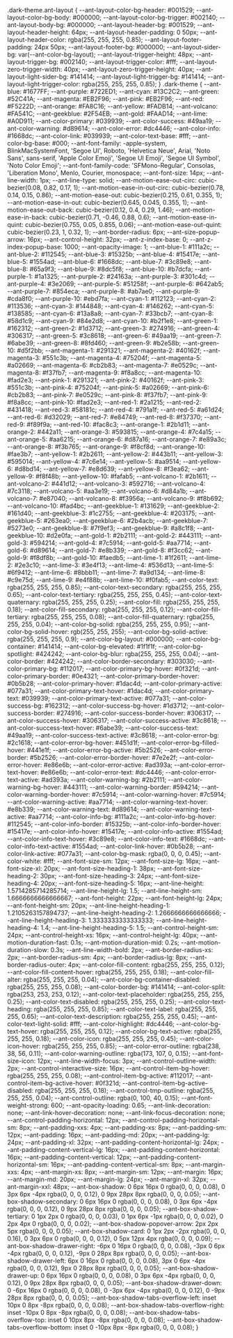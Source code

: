 .dark-theme.ant-layout {
--ant-layout-color-bg-header: #001529;
--ant-layout-color-bg-body: #000000;
--ant-layout-color-bg-trigger: #002140;
--ant-layout-body-bg: #000000;
--ant-layout-header-bg: #001529;
--ant-layout-header-height: 64px;
--ant-layout-header-padding: 0 50px;
--ant-layout-header-color: rgba(255, 255, 255, 0.85);
--ant-layout-footer-padding: 24px 50px;
--ant-layout-footer-bg: #000000;
--ant-layout-sider-bg: var(--ant-color-bg-layout);
--ant-layout-trigger-height: 48px;
--ant-layout-trigger-bg: #002140;
--ant-layout-trigger-color: #fff;
--ant-layout-zero-trigger-width: 40px;
--ant-layout-zero-trigger-height: 40px;
--ant-layout-light-sider-bg: #141414;
--ant-layout-light-trigger-bg: #141414;
--ant-layout-light-trigger-color: rgba(255, 255, 255, 0.85);
}
.dark-theme {
--ant-blue: #1677FF;
--ant-purple: #722ED1;
--ant-cyan: #13C2C2;
--ant-green: #52C41A;
--ant-magenta: #EB2F96;
--ant-pink: #EB2F96;
--ant-red: #F5222D;
--ant-orange: #FA8C16;
--ant-yellow: #FADB14;
--ant-volcano: #FA541C;
--ant-geekblue: #2F54EB;
--ant-gold: #FAAD14;
--ant-lime: #A0D911;
--ant-color-primary: #039939;
--ant-color-success: #49aa19;
--ant-color-warning: #d89614;
--ant-color-error: #dc4446;
--ant-color-info: #1668dc;
--ant-color-link: #039939;
--ant-color-text-base: #fff;
--ant-color-bg-base: #000;
--ant-font-family: -apple-system, BlinkMacSystemFont, 'Segoe UI', Roboto, 'Helvetica Neue', Arial, 'Noto Sans', sans-serif, 'Apple Color Emoji', 'Segoe UI Emoji', 'Segoe UI Symbol', 'Noto Color Emoji';
--ant-font-family-code: 'SFMono-Regular', Consolas, 'Liberation Mono', Menlo, Courier, monospace;
--ant-font-size: 14px;
--ant-line-width: 1px;
--ant-line-type: solid;
--ant-motion-ease-out-circ: cubic-bezier(0.08, 0.82, 0.17, 1);
--ant-motion-ease-in-out-circ: cubic-bezier(0.78, 0.14, 0.15, 0.86);
--ant-motion-ease-out: cubic-bezier(0.215, 0.61, 0.355, 1);
--ant-motion-ease-in-out: cubic-bezier(0.645, 0.045, 0.355, 1);
--ant-motion-ease-out-back: cubic-bezier(0.12, 0.4, 0.29, 1.46);
--ant-motion-ease-in-back: cubic-bezier(0.71, -0.46, 0.88, 0.6);
--ant-motion-ease-in-quint: cubic-bezier(0.755, 0.05, 0.855, 0.06);
--ant-motion-ease-out-quint: cubic-bezier(0.23, 1, 0.32, 1);
--ant-border-radius: 6px;
--ant-size-popup-arrow: 16px;
--ant-control-height: 32px;
--ant-z-index-base: 0;
--ant-z-index-popup-base: 1000;
--ant-opacity-image: 1;
--ant-blue-1: #111a2c;
--ant-blue-2: #112545;
--ant-blue-3: #15325b;
--ant-blue-4: #15417e;
--ant-blue-5: #1554ad;
--ant-blue-6: #1668dc;
--ant-blue-7: #3c89e8;
--ant-blue-8: #65a9f3;
--ant-blue-9: #8dc5f8;
--ant-blue-10: #b7dcfa;
--ant-purple-1: #1a1325;
--ant-purple-2: #24163a;
--ant-purple-3: #301c4d;
--ant-purple-4: #3e2069;
--ant-purple-5: #51258f;
--ant-purple-6: #642ab5;
--ant-purple-7: #854eca;
--ant-purple-8: #ab7ae0;
--ant-purple-9: #cda8f0;
--ant-purple-10: #ebd7fa;
--ant-cyan-1: #112123;
--ant-cyan-2: #113536;
--ant-cyan-3: #144848;
--ant-cyan-4: #146262;
--ant-cyan-5: #138585;
--ant-cyan-6: #13a8a8;
--ant-cyan-7: #33bcb7;
--ant-cyan-8: #58d1c9;
--ant-cyan-9: #84e2d8;
--ant-cyan-10: #b2f1e8;
--ant-green-1: #162312;
--ant-green-2: #1d3712;
--ant-green-3: #274916;
--ant-green-4: #306317;
--ant-green-5: #3c8618;
--ant-green-6: #49aa19;
--ant-green-7: #6abe39;
--ant-green-8: #8fd460;
--ant-green-9: #b2e58b;
--ant-green-10: #d5f2bb;
--ant-magenta-1: #291321;
--ant-magenta-2: #40162f;
--ant-magenta-3: #551c3b;
--ant-magenta-4: #75204f;
--ant-magenta-5: #a02669;
--ant-magenta-6: #cb2b83;
--ant-magenta-7: #e0529c;
--ant-magenta-8: #f37fb7;
--ant-magenta-9: #f8a8cc;
--ant-magenta-10: #fad2e3;
--ant-pink-1: #291321;
--ant-pink-2: #40162f;
--ant-pink-3: #551c3b;
--ant-pink-4: #75204f;
--ant-pink-5: #a02669;
--ant-pink-6: #cb2b83;
--ant-pink-7: #e0529c;
--ant-pink-8: #f37fb7;
--ant-pink-9: #f8a8cc;
--ant-pink-10: #fad2e3;
--ant-red-1: #2a1215;
--ant-red-2: #431418;
--ant-red-3: #58181c;
--ant-red-4: #791a1f;
--ant-red-5: #a61d24;
--ant-red-6: #d32029;
--ant-red-7: #e84749;
--ant-red-8: #f37370;
--ant-red-9: #f89f9a;
--ant-red-10: #fac8c3;
--ant-orange-1: #2b1d11;
--ant-orange-2: #442a11;
--ant-orange-3: #593815;
--ant-orange-4: #7c4a15;
--ant-orange-5: #aa6215;
--ant-orange-6: #d87a16;
--ant-orange-7: #e89a3c;
--ant-orange-8: #f3b765;
--ant-orange-9: #f8cf8d;
--ant-orange-10: #fae3b7;
--ant-yellow-1: #2b2611;
--ant-yellow-2: #443b11;
--ant-yellow-3: #595014;
--ant-yellow-4: #7c6e14;
--ant-yellow-5: #aa9514;
--ant-yellow-6: #d8bd14;
--ant-yellow-7: #e8d639;
--ant-yellow-8: #f3ea62;
--ant-yellow-9: #f8f48b;
--ant-yellow-10: #fafab5;
--ant-volcano-1: #2b1611;
--ant-volcano-2: #441d12;
--ant-volcano-3: #592716;
--ant-volcano-4: #7c3118;
--ant-volcano-5: #aa3e19;
--ant-volcano-6: #d84a1b;
--ant-volcano-7: #e87040;
--ant-volcano-8: #f3956a;
--ant-volcano-9: #f8b692;
--ant-volcano-10: #fad4bc;
--ant-geekblue-1: #131629;
--ant-geekblue-2: #161d40;
--ant-geekblue-3: #1c2755;
--ant-geekblue-4: #203175;
--ant-geekblue-5: #263ea0;
--ant-geekblue-6: #2b4acb;
--ant-geekblue-7: #5273e0;
--ant-geekblue-8: #7f9ef3;
--ant-geekblue-9: #a8c1f8;
--ant-geekblue-10: #d2e0fa;
--ant-gold-1: #2b2111;
--ant-gold-2: #443111;
--ant-gold-3: #594214;
--ant-gold-4: #7c5914;
--ant-gold-5: #aa7714;
--ant-gold-6: #d89614;
--ant-gold-7: #e8b339;
--ant-gold-8: #f3cc62;
--ant-gold-9: #f8df8b;
--ant-gold-10: #faedb5;
--ant-lime-1: #1f2611;
--ant-lime-2: #2e3c10;
--ant-lime-3: #3e4f13;
--ant-lime-4: #536d13;
--ant-lime-5: #6f9412;
--ant-lime-6: #8bbb11;
--ant-lime-7: #a9d134;
--ant-lime-8: #c9e75d;
--ant-lime-9: #e4f88b;
--ant-lime-10: #f0fab5;
--ant-color-text: rgba(255, 255, 255, 0.85);
--ant-color-text-secondary: rgba(255, 255, 255, 0.65);
--ant-color-text-tertiary: rgba(255, 255, 255, 0.45);
--ant-color-text-quaternary: rgba(255, 255, 255, 0.25);
--ant-color-fill: rgba(255, 255, 255, 0.18);
--ant-color-fill-secondary: rgba(255, 255, 255, 0.12);
--ant-color-fill-tertiary: rgba(255, 255, 255, 0.08);
--ant-color-fill-quaternary: rgba(255, 255, 255, 0.04);
--ant-color-bg-solid: rgba(255, 255, 255, 0.95);
--ant-color-bg-solid-hover: rgb(255, 255, 255);
--ant-color-bg-solid-active: rgba(255, 255, 255, 0.9);
--ant-color-bg-layout: #000000;
--ant-color-bg-container: #141414;
--ant-color-bg-elevated: #1f1f1f;
--ant-color-bg-spotlight: #424242;
--ant-color-bg-blur: rgba(255, 255, 255, 0.04);
--ant-color-border: #424242;
--ant-color-border-secondary: #303030;
--ant-color-primary-bg: #112017;
--ant-color-primary-bg-hover: #0f321d;
--ant-color-primary-border: #0e4321;
--ant-color-primary-border-hover: #0b5b28;
--ant-color-primary-hover: #1dac4d;
--ant-color-primary-active: #077a31;
--ant-color-primary-text-hover: #1dac4d;
--ant-color-primary-text: #039939;
--ant-color-primary-text-active: #077a31;
--ant-color-success-bg: #162312;
--ant-color-success-bg-hover: #1d3712;
--ant-color-success-border: #274916;
--ant-color-success-border-hover: #306317;
--ant-color-success-hover: #306317;
--ant-color-success-active: #3c8618;
--ant-color-success-text-hover: #6abe39;
--ant-color-success-text: #49aa19;
--ant-color-success-text-active: #3c8618;
--ant-color-error-bg: #2c1618;
--ant-color-error-bg-hover: #451d1f;
--ant-color-error-bg-filled-hover: #441e1f;
--ant-color-error-bg-active: #5b2526;
--ant-color-error-border: #5b2526;
--ant-color-error-border-hover: #7e2e2f;
--ant-color-error-hover: #e86e6b;
--ant-color-error-active: #ad393a;
--ant-color-error-text-hover: #e86e6b;
--ant-color-error-text: #dc4446;
--ant-color-error-text-active: #ad393a;
--ant-color-warning-bg: #2b2111;
--ant-color-warning-bg-hover: #443111;
--ant-color-warning-border: #594214;
--ant-color-warning-border-hover: #7c5914;
--ant-color-warning-hover: #7c5914;
--ant-color-warning-active: #aa7714;
--ant-color-warning-text-hover: #e8b339;
--ant-color-warning-text: #d89614;
--ant-color-warning-text-active: #aa7714;
--ant-color-info-bg: #111a2c;
--ant-color-info-bg-hover: #112545;
--ant-color-info-border: #15325b;
--ant-color-info-border-hover: #15417e;
--ant-color-info-hover: #15417e;
--ant-color-info-active: #1554ad;
--ant-color-info-text-hover: #3c89e8;
--ant-color-info-text: #1668dc;
--ant-color-info-text-active: #1554ad;
--ant-color-link-hover: #0b5b28;
--ant-color-link-active: #077a31;
--ant-color-bg-mask: rgba(0, 0, 0, 0.45);
--ant-color-white: #fff;
--ant-font-size-sm: 12px;
--ant-font-size-lg: 16px;
--ant-font-size-xl: 20px;
--ant-font-size-heading-1: 38px;
--ant-font-size-heading-2: 30px;
--ant-font-size-heading-3: 24px;
--ant-font-size-heading-4: 20px;
--ant-font-size-heading-5: 16px;
--ant-line-height: 1.5714285714285714;
--ant-line-height-lg: 1.5;
--ant-line-height-sm: 1.6666666666666667;
--ant-font-height: 22px;
--ant-font-height-lg: 24px;
--ant-font-height-sm: 20px;
--ant-line-height-heading-1: 1.2105263157894737;
--ant-line-height-heading-2: 1.2666666666666666;
--ant-line-height-heading-3: 1.3333333333333333;
--ant-line-height-heading-4: 1.4;
--ant-line-height-heading-5: 1.5;
--ant-control-height-sm: 24px;
--ant-control-height-xs: 16px;
--ant-control-height-lg: 40px;
--ant-motion-duration-fast: 0.1s;
--ant-motion-duration-mid: 0.2s;
--ant-motion-duration-slow: 0.3s;
--ant-line-width-bold: 2px;
--ant-border-radius-xs: 2px;
--ant-border-radius-sm: 4px;
--ant-border-radius-lg: 8px;
--ant-border-radius-outer: 4px;
--ant-color-fill-content: rgba(255, 255, 255, 0.12);
--ant-color-fill-content-hover: rgba(255, 255, 255, 0.18);
--ant-color-fill-alter: rgba(255, 255, 255, 0.04);
--ant-color-bg-container-disabled: rgba(255, 255, 255, 0.08);
--ant-color-border-bg: #141414;
--ant-color-split: rgba(253, 253, 253, 0.12);
--ant-color-text-placeholder: rgba(255, 255, 255, 0.25);
--ant-color-text-disabled: rgba(255, 255, 255, 0.25);
--ant-color-text-heading: rgba(255, 255, 255, 0.85);
--ant-color-text-label: rgba(255, 255, 255, 0.65);
--ant-color-text-description: rgba(255, 255, 255, 0.45);
--ant-color-text-light-solid: #fff;
--ant-color-highlight: #dc4446;
--ant-color-bg-text-hover: rgba(255, 255, 255, 0.12);
--ant-color-bg-text-active: rgba(255, 255, 255, 0.18);
--ant-color-icon: rgba(255, 255, 255, 0.45);
--ant-color-icon-hover: rgba(255, 255, 255, 0.85);
--ant-color-error-outline: rgba(238, 38, 56, 0.11);
--ant-color-warning-outline: rgba(173, 107, 0, 0.15);
--ant-font-size-icon: 12px;
--ant-line-width-focus: 3px;
--ant-control-outline-width: 2px;
--ant-control-interactive-size: 16px;
--ant-control-item-bg-hover: rgba(255, 255, 255, 0.08);
--ant-control-item-bg-active: #112017;
--ant-control-item-bg-active-hover: #0f321d;
--ant-control-item-bg-active-disabled: rgba(255, 255, 255, 0.18);
--ant-control-tmp-outline: rgba(255, 255, 255, 0.04);
--ant-control-outline: rgba(0, 100, 40, 0.15);
--ant-font-weight-strong: 600;
--ant-opacity-loading: 0.65;
--ant-link-decoration: none;
--ant-link-hover-decoration: none;
--ant-link-focus-decoration: none;
--ant-control-padding-horizontal: 12px;
--ant-control-padding-horizontal-sm: 8px;
--ant-padding-xxs: 4px;
--ant-padding-xs: 8px;
--ant-padding-sm: 12px;
--ant-padding: 16px;
--ant-padding-md: 20px;
--ant-padding-lg: 24px;
--ant-padding-xl: 32px;
--ant-padding-content-horizontal-lg: 24px;
--ant-padding-content-vertical-lg: 16px;
--ant-padding-content-horizontal: 16px;
--ant-padding-content-vertical: 12px;
--ant-padding-content-horizontal-sm: 16px;
--ant-padding-content-vertical-sm: 8px;
--ant-margin-xxs: 4px;
--ant-margin-xs: 8px;
--ant-margin-sm: 12px;
--ant-margin: 16px;
--ant-margin-md: 20px;
--ant-margin-lg: 24px;
--ant-margin-xl: 32px;
--ant-margin-xxl: 48px;
--ant-box-shadow: 0 6px 16px 0 rgba(0, 0, 0, 0.08), 0 3px 6px -4px rgba(0, 0, 0, 0.12), 0 9px 28px 8px rgba(0, 0, 0, 0.05);
--ant-box-shadow-secondary: 0 6px 16px 0 rgba(0, 0, 0, 0.08), 0 3px 6px -4px rgba(0, 0, 0, 0.12), 0 9px 28px 8px rgba(0, 0, 0, 0.05);
--ant-box-shadow-tertiary: 0 1px 2px 0 rgba(0, 0, 0, 0.03), 0 1px 6px -1px rgba(0, 0, 0, 0.02), 0 2px 4px 0 rgba(0, 0, 0, 0.02);
--ant-box-shadow-popover-arrow: 2px 2px 5px rgba(0, 0, 0, 0.05);
--ant-box-shadow-card: 0 1px 2px -2px rgba(0, 0, 0, 0.16), 0 3px 6px 0 rgba(0, 0, 0, 0.12), 0 5px 12px 4px rgba(0, 0, 0, 0.09);
--ant-box-shadow-drawer-right: -6px 0 16px 0 rgba(0, 0, 0, 0.08), -3px 0 6px -4px rgba(0, 0, 0, 0.12), -9px 0 28px 8px rgba(0, 0, 0, 0.05);
--ant-box-shadow-drawer-left: 6px 0 16px 0 rgba(0, 0, 0, 0.08), 3px 0 6px -4px rgba(0, 0, 0, 0.12), 9px 0 28px 8px rgba(0, 0, 0, 0.05);
--ant-box-shadow-drawer-up: 0 6px 16px 0 rgba(0, 0, 0, 0.08), 0 3px 6px -4px rgba(0, 0, 0, 0.12), 0 9px 28px 8px rgba(0, 0, 0, 0.05);
--ant-box-shadow-drawer-down: 0 -6px 16px 0 rgba(0, 0, 0, 0.08), 0 -3px 6px -4px rgba(0, 0, 0, 0.12), 0 -9px 28px 8px rgba(0, 0, 0, 0.05);
--ant-box-shadow-tabs-overflow-left: inset 10px 0 8px -8px rgba(0, 0, 0, 0.08);
--ant-box-shadow-tabs-overflow-right: inset -10px 0 8px -8px rgba(0, 0, 0, 0.08);
--ant-box-shadow-tabs-overflow-top: inset 0 10px 8px -8px rgba(0, 0, 0, 0.08);
--ant-box-shadow-tabs-overflow-bottom: inset 0 -10px 8px -8px rgba(0, 0, 0, 0.08);
}
